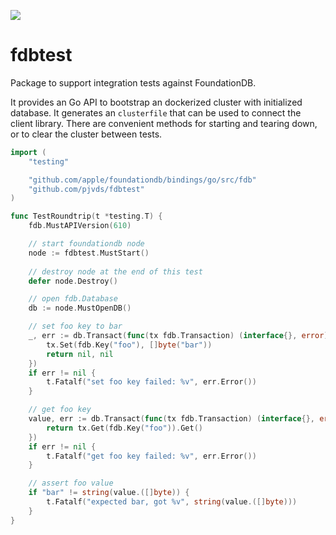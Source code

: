 ![](https://github.com/pjvds/fdbtest/workflows/Go/badge.svg)

# fdbtest

Package to support integration tests against FoundationDB.

It provides an Go API to bootstrap an dockerized cluster with initialized database. It generates an `clusterfile` that can be used to connect the client library. There are convenient methods for starting and tearing down, or to clear the cluster between tests.

```go
import (
	"testing"

	"github.com/apple/foundationdb/bindings/go/src/fdb"
	"github.com/pjvds/fdbtest"
)

func TestRoundtrip(t *testing.T) {
	fdb.MustAPIVersion(610)

	// start foundationdb node
	node := fdbtest.MustStart()
	
	// destroy node at the end of this test
	defer node.Destroy()

	// open fdb.Database
	db := node.MustOpenDB()

	// set foo key to bar
	_, err := db.Transact(func(tx fdb.Transaction) (interface{}, error) {
		tx.Set(fdb.Key("foo"), []byte("bar"))
		return nil, nil
	})
	if err != nil {
		t.Fatalf("set foo key failed: %v", err.Error())
	}

	// get foo key
	value, err := db.Transact(func(tx fdb.Transaction) (interface{}, error) {
		return tx.Get(fdb.Key("foo")).Get()
	})
	if err != nil {
		t.Fatalf("get foo key failed: %v", err.Error())
	}

	// assert foo value
	if "bar" != string(value.([]byte)) {
		t.Fatalf("expected bar, got %v", string(value.([]byte)))
	}
}
```
